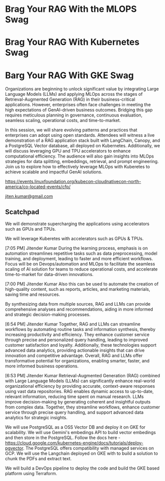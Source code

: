 # Brag Your RAG With the MLOPS Swag
# Brag Your RAG With Kubernetes Swag
# Barg Your RAG With GKE Swag

Organizations are beginning to unlock significant value by integrating Large Language Models (LLMs) and applying MLOps across the stages of Retrieval-Augmented Generation (RAG) in their business-critical applications. However, enterprises often face challenges in meeting the high expectations of GenAI-driven business outcomes. Bridging this gap requires meticulous planning in governance, continuous evaluation, seamless scaling, operational costs, and time-to-market.

In this session, we will share evolving patterns and practices that enterprises can adopt using open standards. Attendees will witness a live demonstration of a RAG application stack built with LangChain, Canopy, and a PostgreSQL Vector database, all deployed on Kubernetes. Additionally, we will discuss leveraging GPU and TPU accelerators to enhance computational efficiency. The audience will also gain insights into MLOps strategies for data splitting, embeddings, retrieval, and prompt engineering. Join us to explore how to effectively leverage MLOps with Kuberetes to achieve scalable and impactful GenAI solutions.

https://events.linuxfoundation.org/kubecon-cloudnativecon-north-america/co-located-events/cfp/


jiten.kumar@gmail.com
## Scatchpad 

We will demonstrate supercharging the applications using accelerators such as GPUs and TPUs. 

We will leverage Kuberetes with accelerators such as GPUs & TPUs. 


[7:05 PM] Jitender Kumar
During the learning process, emphasis is on automation streamlines repetitive tasks such as data preprocessing, model training, and deployment, leading to faster and more efficient workflows. Focus will be on  Devops/automation and MLOps to facilitate the seamless scaling of AI solution for teams to reduce operational costs, and accelerate time-to-market for data-driven innovations.
 

[7:00 PM] Jitender Kumar
Also this  can be used to automate the creation of high-quality content, such as reports, articles, and marketing materials, saving time and resources.
 

By synthesizing data from multiple sources, RAG and LLMs can provide comprehensive analyses and recommendations, aiding in more informed and strategic decision-making processes.

[6:54 PM] Jitender Kumar
Together, RAG and LLMs can streamline workflows by automating routine tasks and information synthesis, thereby increasing productivity and efficiency. They enhance customer service through precise and personalized query handling, leading to improved customer satisfaction and loyalty. Additionally, these technologies support advanced data analytics, providing actionable insights that can drive innovation and competitive advantage. Overall, RAG and LLMs offer transformative potential for organizations, enabling smarter, faster, and more informed business operations.

[6:53 PM] Jitender Kumar
Retrieval-Augmented Generation (RAG) combined with Large Language Models (LLMs) can significantly enhance real-world organizational efficiency by providing accurate, context-aware responses using vast data repositories. RAG enables dynamic access to up-to-date, relevant information, reducing time spent on manual research. LLMs improve decision-making by generating coherent and insightful outputs from complex data. Together, they streamline workflows, enhance customer service through precise query handling, and support advanced data analytics for strategic insights.
 


We will use PostgreSQL as a OSS Vector DB and deploy it on GKE for scalability. 
We will use Gemini's embedings API to build vector embedings and then store in the PostgreSQL. 
Follow the docs here - https://cloud.google.com/kubernetes-engine/docs/tutorials/deploy-pgvector. 
The PostgreSQL offers compatibility with managed services on GCP. 
We will use the Langchain deployed on GKE with  to build a solution to chunk the PDFs and extract text. 

We will build a DevOps pipeline to deploy the code and build the GKE based platform using Terraform. 



